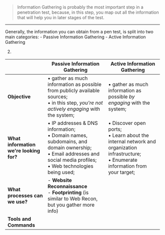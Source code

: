 
> Information Gathering is probably the most important step in a penetration test, because, in this step, you map out all the information that will help you in later stages of the test.

---

Generally, the information you can obtain from a pen test, is split into two main categories:
		- Passive Information Gathering
		- Active Information Gathering

2. 


| | **Passive Information Gathering** | **Active Information Gathering** |
| --- | --- | --- |
| **Objective** | &#8226; gather as much information as possible from publicly available sources; <br> &#8226; in this step, *you're not actively engaging* with the system; | &#8226; gather as much information as possible *by engaging* with the system; |
| **What information we're looking for?** | &#8226; IP addresses & DNS information; <br> &#8226; Domain names, subdomains, and domain ownership; <br>&#8226; Email addresses and social media profiles; <br> &#8226; Web technologies being used; | &#8226; Discover open ports; <br> &#8226; Learn about the internal network and organization infrastructure; <br> &#8226; Enumerate information from your target; |
| **What processes can we use?** | - **Website Reconnaissance** <br>- **Footprinting** (is similar to Web Recon, but you gather more info) ||
| **Tools and Commands** |  ||


